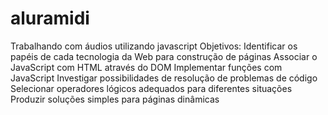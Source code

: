 # aluramidi
Trabalhando com áudios utilizando javascript
Objetivos: Identificar os papéis de cada tecnologia da Web para construção de páginas
Associar o JavaScript com HTML através do DOM
Implementar funções com JavaScript
Investigar possibilidades de resolução de problemas de código
Selecionar operadores lógicos adequados para diferentes situações
Produzir soluções simples para páginas dinâmicas
